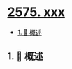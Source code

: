 # [2575. xxx](https://github.com/Tdahuyou/TNotes.leetcode/tree/main/notes/2575.%20xxx)

<!-- region:toc -->

- [1. 📝 概述](#1--概述)

<!-- endregion:toc -->

## 1. 📝 概述
